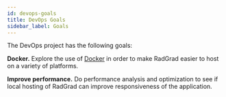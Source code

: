 ```yaml
---
id: devops-goals
title: DevOps Goals
sidebar_label: Goals
---
```


The DevOps project has the following goals:


**Docker.** Explore the use of [Docker](https://www.docker.com/) in order to make RadGrad easier to host on a variety of platforms.

**Improve performance.** Do performance analysis and optimization to see if local hosting of RadGrad can improve responsiveness of the application.



